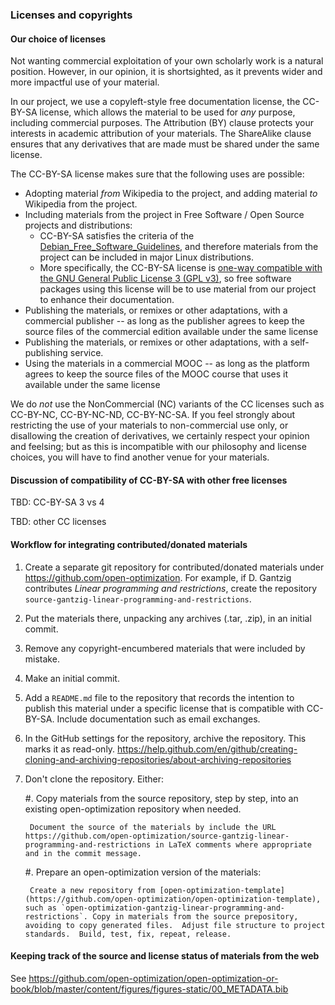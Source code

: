 ### Licenses and copyrights ###

#### Our choice of licenses ####

Not wanting commercial exploitation of your own scholarly work is a natural position. However, in our opinion, it is shortsighted, as it prevents wider and more impactful use of your material.

In our project, we use a copyleft-style free documentation license, the CC-BY-SA license, which allows the material to be used for *any* purpose, including commercial purposes.  The Attribution (BY) clause protects your interests in academic attribution of your materials.  The ShareAlike clause ensures that any derivatives that are made must be shared under the same license.

The CC-BY-SA license makes sure that the following uses are possible:

 * Adopting material *from* Wikipedia to the project, and adding material *to* Wikipedia  from the project.
 * Including materials from the project in Free Software / Open Source projects and distributions:
   - CC-BY-SA satisfies the criteria of the [Debian_Free_Software_Guidelines](https://en.wikipedia.org/wiki/Debian_Free_Software_Guidelines), and therefore materials from the project can be included in major Linux distributions.
   - More specifically, the CC-BY-SA license is [one-way compatible with the GNU General Public License 3 (GPL v3)](https://creativecommons.org/2015/10/08/cc-by-sa-4-0-now-one-way-compatible-with-gplv3/), so free software packages using this license will be to use material from our project to enhance their documentation.
 * Publishing the materials, or remixes or other adaptations, with a commercial publisher -- as long as the publisher agrees to keep the source files of the commercial edition  available under the same license
 * Publishing the materials, or remixes or other adaptations, with a self-publishing service.
 * Using the materials in a commercial MOOC -- as long as the platform agrees to keep the source files of the MOOC course that uses it available under the same license

We do *not* use the NonCommercial (NC) variants of the CC licenses such as CC-BY-NC, CC-BY-NC-ND, CC-BY-NC-SA.  If you feel strongly about restricting the use of your materials to non-commercial use only, or disallowing the creation of derivatives, we certainly respect your opinion and feelsing; but as this is incompatible with our philosophy and license choices, you will have to find another venue for your materials.

#### Discussion of compatibility of CC-BY-SA with other free licenses

TBD: CC-BY-SA 3 vs 4

TBD: other CC licenses


#### Workflow for integrating contributed/donated materials ####

1. Create a separate git repository for contributed/donated materials under https://github.com/open-optimization.  For example, if D. Gantzig contributes *Linear programming and restrictions*, create the repository `source-gantzig-linear-programming-and-restrictions`.

2. Put the materials there, unpacking any archives (.tar, .zip), in an initial commit.

3. Remove any copyright-encumbered materials that were included by mistake.

4. Make an initial commit.

5. Add a `README.md` file to the repository that records the intention to publish this material under a specific license that is compatible with CC-BY-SA.  Include documentation such as email exchanges.

6. In the GitHub settings for the repository, archive the repository. This marks it as read-only.
   https://help.github.com/en/github/creating-cloning-and-archiving-repositories/about-archiving-repositories

7. Don't clone the repository.  Either:

	#. Copy materials from the source repository, step by step, into an existing open-optimization repository when needed.

		Document the source of the materials by include the URL https://github.com/open-optimization/source-gantzig-linear-programming-and-restrictions in LaTeX comments where appropriate and in the commit message.

	#. Prepare an open-optimization version of the materials:

		Create a new repository from [open-optimization-template](https://github.com/open-optimization/open-optimization-template), such as `open-optimization-gantzig-linear-programming-and-restrictions`. Copy in materials from the source prepository, avoiding to copy generated files.  Adjust file structure to project standards.  Build, test, fix, repeat, release.

#### Keeping track of the source and license status of materials from the web ####

See https://github.com/open-optimization/open-optimization-or-book/blob/master/content/figures/figures-static/00_METADATA.bib
